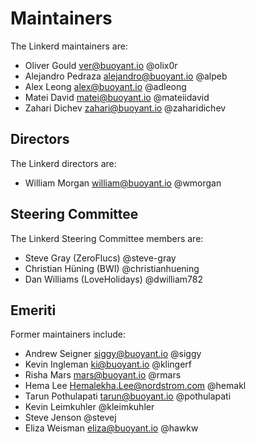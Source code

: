 # Maintainers

The Linkerd maintainers are:

* Oliver Gould <ver@buoyant.io> @olix0r
* Alejandro Pedraza <alejandro@buoyant.io> @alpeb
* Alex Leong <alex@buoyant.io> @adleong
* Matei David <matei@buoyant.io> @mateiidavid
* Zahari Dichev <zahari@buoyant.io> @zaharidichev

## Directors

The Linkerd directors are:

* William Morgan <william@buoyant.io> @wmorgan

## Steering Committee

The Linkerd Steering Committee members are:

* Steve Gray (ZeroFlucs) @steve-gray
* Christian Hüning (BWI) @christianhuening
* Dan Williams (LoveHolidays) @dwilliam782

## Emeriti

Former maintainers include:

* Andrew Seigner <siggy@buoyant.io> @siggy
* Kevin Ingleman <ki@buoyant.io> @klingerf
* Risha Mars <mars@buoyant.io> @rmars
* Hema Lee <Hemalekha.Lee@nordstrom.com> @hemakl
* Tarun Pothulapati <tarun@buoyant.io> @pothulapati
* Kevin Leimkuhler @kleimkuhler
* Steve Jenson @stevej
* Eliza Weisman <eliza@buoyant.io> @hawkw

<!--
# Adding a new maintainer

* Submit a PR modifying this file
* Obtain approvals per GOVERNANCE.md
* Invite maintainer to
  https://github.com/orgs/linkerd/teams/maintainers/members
* Invite maintainer to https://github.com/orgs/linkerd/people
-->
